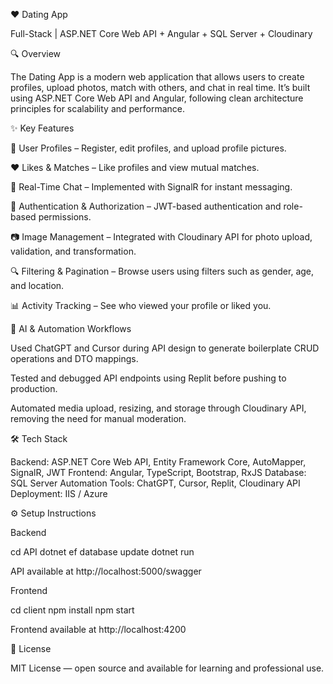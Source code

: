 ❤️ Dating App

Full-Stack | ASP.NET Core Web API + Angular + SQL Server + Cloudinary

🔍 Overview

The Dating App is a modern web application that allows users to create profiles, upload photos, match with others, and chat in real time.
It’s built using ASP.NET Core Web API and Angular, following clean architecture principles for scalability and performance.

✨ Key Features

👤 User Profiles – Register, edit profiles, and upload profile pictures.

❤️ Likes & Matches – Like profiles and view mutual matches.

💬 Real-Time Chat – Implemented with SignalR for instant messaging.

🔐 Authentication & Authorization – JWT-based authentication and role-based permissions.

📷 Image Management – Integrated with Cloudinary API for photo upload, validation, and transformation.

🔍 Filtering & Pagination – Browse users using filters such as gender, age, and location.

📊 Activity Tracking – See who viewed your profile or liked you.

🧠 AI & Automation Workflows

Used ChatGPT and Cursor during API design to generate boilerplate CRUD operations and DTO mappings.

Tested and debugged API endpoints using Replit before pushing to production.

Automated media upload, resizing, and storage through Cloudinary API, removing the need for manual moderation.

🛠️ Tech Stack

Backend: ASP.NET Core Web API, Entity Framework Core, AutoMapper, SignalR, JWT
Frontend: Angular, TypeScript, Bootstrap, RxJS
Database: SQL Server
Automation Tools: ChatGPT, Cursor, Replit, Cloudinary API
Deployment: IIS / Azure

⚙️ Setup Instructions

Backend

cd API
dotnet ef database update
dotnet run


API available at http://localhost:5000/swagger

Frontend

cd client
npm install
npm start


Frontend available at http://localhost:4200

📜 License

MIT License — open source and available for learning and professional use.
